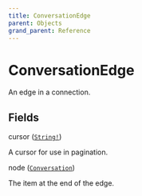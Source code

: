 ```yaml
---
title: ConversationEdge
parent: Objects
grand_parent: Reference
---
```


# ConversationEdge

An edge in a connection.

## Fields

<div class="field-entry ">
  <span id="cursor" class="field-name anchored">cursor (<code><a href="/docs/reference/scalar/string">String!</a></code>)</span>

  <div class="description-wrapper">
   <p>A cursor for use in pagination.</p>

  </div>
</div>

<div class="field-entry ">
  <span id="node" class="field-name anchored">node (<code><a href="/docs/reference/object/conversation">Conversation</a></code>)</span>

  <div class="description-wrapper">
   <p>The item at the end of the edge.</p>

  </div>
</div>

